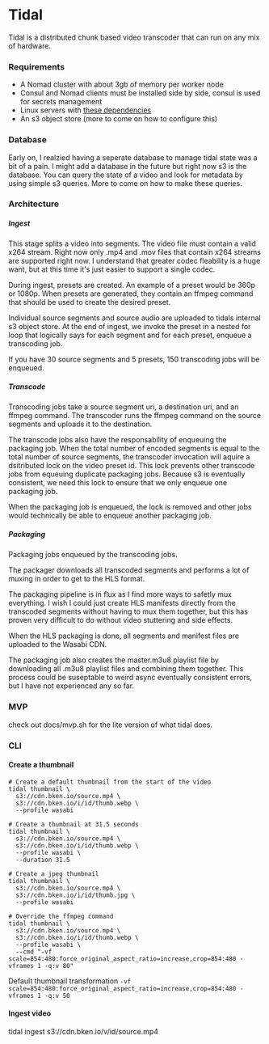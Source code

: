 # Tidal

Tidal is a distributed chunk based video transcoder that can run on any mix of hardware.

### Requirements

- A Nomad cluster with about 3gb of memory per worker node
- Consul and Nomad clients must be installed side by side, consul is used for secrets management
- Linux servers with [these dependencies](https://github.com/bken-io/keel)
- An s3 object store (more to come on how to configure this)

### Database

Early on, I realzied having a seperate database to manage tidal state was a bit of a pain. I might add a database in the future but right now s3 is the database. You can query the state of a video and look for metadata by using simple s3 queries. More to come on how to make these queries.

### Architecture
##### Ingest

This stage splits a video into segments. The video file must contain a valid x264 stream. Right now only .mp4 and .mov files that contain x264 streams are supported right now. I understand that greater codec fleability is a huge want, but at this time it's just easier to support a single codec.

During ingest, presets are created. An example of a preset would be 360p or 1080p. When presets are generated, they contain an ffmpeg command that should be used to create the desired preset.

Individual source segments and source audio are uploaded to tidals internal s3 object store. At the end of ingest, we invoke the preset in a nested for loop that logically says for each segment and for each preset, enqueue a transcoding job.

If you have 30 source segments and 5 presets, 150 transcoding jobs will be enqueued.

##### Transcode

Transcoding jobs take a source segment uri, a destination uri, and an ffmpeg command. The transcoder runs the ffmpeg command on the source segments and uploads it to the destination.

The transcode jobs also have the responsability of enqueuing the packaging job. When the total number of encoded segments is equal to the total number of source segments, the transcoder invocation will aquire a dsitributed lock on the video preset id. This lock prevents other transcode jobs from equeuing duplicate packaging jobs. Because s3 is eventually consistent, we need this lock to ensure that we only enqueue one packaging job.

When the packaging job is enqueued, the lock is removed and other jobs would technically be able to enqueue another packaging job.

##### Packaging

Packaging jobs enqueued by the transcoding jobs.

The packager downloads all transcoded segments and performs a lot of muxing in order to get to the HLS format.

The packaging pipeline is in flux as I find more ways to safetly mux everything. I wish I could just create HLS manifests directly from the transcoded segments without having to mux them together, but this has proven very difficult to do without video stuttering and side effects.

When the HLS packaging is done, all segments and manifest files are uploaded to the Wasabi CDN.

The packaging job also creates the master.m3u8 playlist file by downloading all .m3u8 playlist files and combining them together. This process could be suseptable to weird async eventually consistent errors, but I have not experienced any so far.

### MVP

check out docs/mvp.sh for the lite version of what tidal does.

### CLI

#### Create a thumbnail

```
# Create a default thumbnail from the start of the video
tidal thumbnail \
  s3://cdn.bken.io/source.mp4 \
  s3://cdn.bken.io/i/id/thumb.webp \
  --profile wasabi

# Create a thumbnail at 31.5 seconds
tidal thumbnail \
  s3://cdn.bken.io/source.mp4 \
  s3://cdn.bken.io/i/id/thumb.webp \
  --profile wasabi \
  --duration 31.5

# Create a jpeg thumbnail
tidal thumbnail \
  s3://cdn.bken.io/source.mp4 \
  s3://cdn.bken.io/i/id/thumb.jpg \
  --profile wasabi

# Override the ffmpeg command
tidal thumbnail \
  s3://cdn.bken.io/source.mp4 \
  s3://cdn.bken.io/i/id/thumb.webp \
  --profile wasabi \
  --cmd "-vf scale=854:480:force_original_aspect_ratio=increase,crop=854:480 -vframes 1 -q:v 80"
```

Default thumbnail transformation
`-vf scale=854:480:force_original_aspect_ratio=increase,crop=854:480 -vframes 1 -q:v 50`

#### Ingest video

tidal ingest s3://cdn.bken.io/v/id/source.mp4
